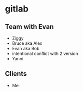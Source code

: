 # gitlab
## Team with Evan
* Ziggy
* Bruce aka Alex
* Evan aka Bob
* intentional conflict with 2 version
* Yanni
## Clients
* Mei